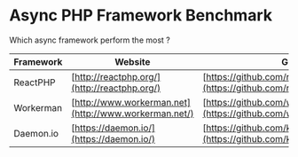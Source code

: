 # Async PHP Framework Benchmark

Which async framework perform the most ?



| Framework | Website                                  | Github                                   |
| --------- | ---------------------------------------- | ---------------------------------------- |
| ReactPHP  | [http://reactphp.org/](http://reactphp.org/) | [https://github.com/reactphp](https://github.com/reactphp) |
| Workerman | [http://www.workerman.net](http://www.workerman.net/) | [https://github.com/walkor/Workerman](https://github.com/walkor/Workerman) |
| Daemon.io | [https://daemon.io/](https://daemon.io/) | [https://github.com/kakserpom/phpdaemon](https://github.com/kakserpom/phpdaemon) |

